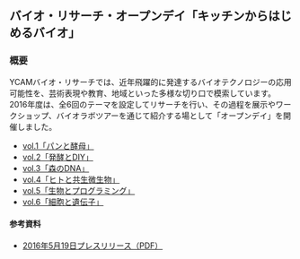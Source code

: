 ## バイオ・リサーチ・オープンデイ「キッチンからはじめるバイオ」

### 概要
YCAMバイオ・リサーチでは、近年飛躍的に発達するバイオテクノロジーの応用可能性を、芸術表現や教育、地域といった多様な切り口で模索しています。2016年度は、全6回のテーマを設定してリサーチを行い、その過程を展示やワークショップ、バイオラボツアーを通じて紹介する場として「オープンデイ」を開催しました。


- [vol.1「パンと酵母」](https://github.com/YCAMInterlab/BioTIPS/blob/master/2016/1_breadandyeast.md)  
- [vol.2「発酵とDIY」](https://github.com/YCAMInterlab/BioTIPS/blob/master/2016/2_fermentationanddiy.md)  
- [vol.3「森のDNA」](https://github.com/YCAMInterlab/BioTIPS/blob/master/2016/3_dnaoftheforest.md)  
- [vol.4「ヒトと共生微生物」]()  
- [vol.5「生物とプログラミング」]()  
- [vol.6「細胞と遺伝子」]()



#### 参考資料
- [2016年5月19日プレスリリース（PDF）](https://www.ycam.jp/asset/pdf/press-release/2016/ycam-bio-research-open-day.pdf)
